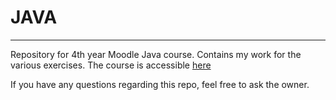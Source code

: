 # JAVA #
---
Repository for 4th year Moodle Java course.
Contains my work for the various exercises.
The course is accessible [here](https://moodle.insa-toulouse.fr/course/view.php?id=1230)

If you have any questions regarding this repo, feel free to ask the owner.
